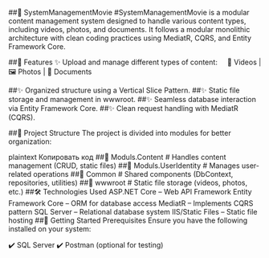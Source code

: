 ##🌟 SystemManagementMovie
#SystemManagementMovie is a modular content management system designed to handle various content types, including videos, photos, and documents. It follows a modular monolithic architecture with clean coding practices using MediatR, CQRS, and Entity Framework Core.

##🚀 Features
✨ Upload and manage different types of content:
    🎥 Videos | 🖼 Photos | 📄 Documents

##✨ Organized structure using a Vertical Slice Pattern.
##✨ Static file storage and management in wwwroot.
##✨ Seamless database interaction via Entity Framework Core.
##✨ Clean request handling with MediatR (CQRS).

##📂 Project Structure
The project is divided into modules for better organization:

plaintext
Копировать код
##📁 Moduls.Content          # Handles content management (CRUD, static files)
##📁 Moduls.UserIdentity     # Manages user-related operations
##📁 Common                  # Shared components (DbContext, repositories, utilities)
##📁 wwwroot                 # Static file storage (videos, photos, etc.)
##🛠 Technologies Used
ASP.NET Core – Web API Framework
Entity Framework Core – ORM for database access
MediatR – Implements CQRS pattern
SQL Server – Relational database system
IIS/Static Files – Static file hosting
##📝 Getting Started
Prerequisites
Ensure you have the following installed on your system:

✔️ SQL Server
✔️ Postman (optional for testing)